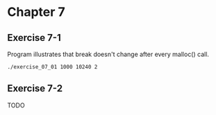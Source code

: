 # Chapter 7

## Exercise 7-1

Program illustrates that break doesn't change after every malloc() call.

```sh
./exercise_07_01 1000 10240 2
```

## Exercise 7-2

TODO
